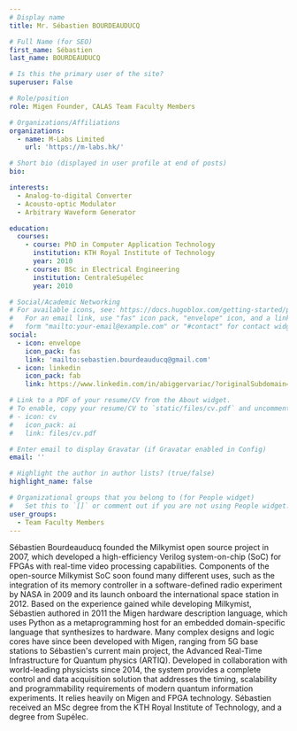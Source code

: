 ```yaml
---
# Display name
title: Mr. Sébastien BOURDEAUDUCQ

# Full Name (for SEO)
first_name: Sébastien
last_name: BOURDEAUDUCQ

# Is this the primary user of the site?
superuser: False

# Role/position
role: Migen Founder, CALAS Team Faculty Members

# Organizations/Affiliations
organizations:
  - name: M-Labs Limited
    url: 'https://m-labs.hk/'

# Short bio (displayed in user profile at end of posts)
bio: 

interests:
  - Analog-to-digital Converter
  - Acousto-optic Modulator
  - Arbitrary Waveform Generator

education:
  courses:
    - course: PhD in Computer Application Technology
      institution: KTH Royal Institute of Technology
      year: 2010
    - course: BSc in Electrical Engineering
      institution: CentraleSupélec 
      year: 2010

# Social/Academic Networking
# For available icons, see: https://docs.hugoblox.com/getting-started/page-builder/#icons
#   For an email link, use "fas" icon pack, "envelope" icon, and a link in the
#   form "mailto:your-email@example.com" or "#contact" for contact widget.
social:
  - icon: envelope
    icon_pack: fas
    link: 'mailto:sebastien.bourdeauducq@gmail.com'
  - icon: linkedin
    icon_pack: fab
    link: https://www.linkedin.com/in/abiggervariac/?originalSubdomain=hk   

# Link to a PDF of your resume/CV from the About widget.
# To enable, copy your resume/CV to `static/files/cv.pdf` and uncomment the lines below.
# - icon: cv
#   icon_pack: ai
#   link: files/cv.pdf

# Enter email to display Gravatar (if Gravatar enabled in Config)
email: ''

# Highlight the author in author lists? (true/false)
highlight_name: false

# Organizational groups that you belong to (for People widget)
#   Set this to `[]` or comment out if you are not using People widget.
user_groups:
  - Team Faculty Members
---
```


Sébastien Bourdeauducq founded the Milkymist open source project in 2007, which developed a high-efficiency Verilog system-on-chip (SoC) for FPGAs with real-time video processing capabilities. Components of the open-source Milkymist SoC soon found many different uses, such as the integration of its memory controller in a software-defined radio experiment by NASA in 2009 and its launch onboard the international space station in 2012. Based on the experience gained while developing Milkymist, Sébastien authored in 2011 the Migen hardware description language, which uses Python as a metaprogramming host for an embedded domain-specific language that synthesizes to hardware. Many complex designs and logic cores have since been developed with Migen, ranging from 5G base stations to Sébastien's current main project, the Advanced Real-Time Infrastructure for Quantum physics (ARTIQ). Developed in collaboration with world-leading physicists since 2014, the system provides a complete control and data acquisition solution that addresses the timing, scalability and programmability requirements of modern quantum information experiments. It relies heavily on Migen and FPGA technology. Sébastien received an MSc degree from the KTH Royal Institute of Technology, and a degree from Supélec.